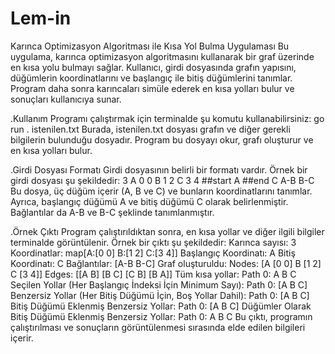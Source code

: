 
# Lem-in

Karınca Optimizasyon Algoritması ile Kısa Yol Bulma Uygulaması
Bu uygulama, karınca optimizasyon algoritmasını kullanarak bir graf üzerinde en kısa yolu bulmayı sağlar. Kullanıcı, girdi dosyasında grafın yapısını, düğümlerin koordinatlarını ve başlangıç ile bitiş düğümlerini tanımlar. Program daha sonra karıncaları simüle ederek en kısa yolları bulur ve sonuçları kullanıcıya sunar.

.Kullanım
Programı çalıştırmak için terminalde şu komutu kullanabilirsiniz:
go run . istenilen.txt
Burada, istenilen.txt dosyası grafın ve diğer gerekli bilgilerin bulunduğu dosyadır. Program bu dosyayı okur, grafı oluşturur ve en kısa yolları bulur.

.Girdi Dosyası Formatı
Girdi dosyasının belirli bir formatı vardır. Örnek bir girdi dosyası şu şekildedir:
3
A 0 0
B 1 2
C 3 4
##start
A
##end
C
A-B
B-C
Bu dosya, üç düğüm içerir (A, B ve C) ve bunların koordinatlarını tanımlar. Ayrıca, başlangıç düğümü A ve bitiş düğümü C olarak belirlenmiştir. Bağlantılar da A-B ve B-C şeklinde tanımlanmıştır.

.Örnek Çıktı
Program çalıştırıldıktan sonra, en kısa yollar ve diğer ilgili bilgiler terminalde görüntülenir. Örnek bir çıktı şu şekildedir:
Karınca sayısı: 3
Koordinatlar: map[A:[0 0] B:[1 2] C:[3 4]]
Başlangıç Koordinatı: A
Bitiş Koordinatı: C
Bağlantılar: [A-B B-C]
Graf oluşturuldu: Nodes: [A [0 0] B [1 2] C [3 4]] Edges: [[A B] [B C] [C B] [B A]]
Tüm kısa yollar:
Path 0: A B C
Seçilen Yollar (Her Başlangıç İndeksi İçin Minimum Sayı):
Path 0: [A B C]
Benzersiz Yollar (Her Bitiş Düğümü İçin, Boş Yollar Dahil):
Path 0: [A B C]
Bitiş Düğümü Eklenmiş Benzersiz Yollar:
Path 0: [A B C]
Düğümler Olarak Bitiş Düğümü Eklenmiş Benzersiz Yollar:
Path 0: A B C
Bu çıktı, programın çalıştırılması ve sonuçların görüntülenmesi sırasında elde edilen bilgileri içerir.